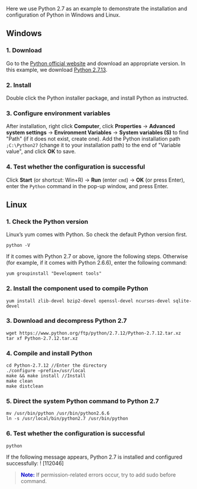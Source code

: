 Here we use Python 2.7 as an example to demonstrate the installation and configuration of Python in Windows and Linux.

## Windows
### 1. Download
Go to the [Python official website](https://www.python.org/downloads/) and download an appropriate version. In this example, we download [Python 2.7.13](https://www.python.org/ftp/python/2.7.13/python-2.7.13.amd64.msi).
### 2. Install
Double click the Python installer package, and install Python as instructed.
### 3. Configure environment variables
After installation, right click **Computer**, click **Properties** -> **Advanced system settings** -> **Environment Variables** -> **System variables (S)** to find "Path" (if it does not exist, create one). Add the Python installation path `;C:\Python27` (change it to your installation path) to the end of "Variable value", and click **OK** to save.

### 4. Test whether the configuration is successful
Click **Start** (or shortcut: Win+R) -> **Run** (enter `cmd`) -> **OK** (or press Enter), enter the `Python` command in the pop-up window, and press Enter.

## Linux
### 1. Check the Python version 
Linux’s yum comes with Python. So check the default Python version first.
```
python -V
``` 
If it comes with Python 2.7 or above, ignore the following steps. Otherwise (for example, if it comes with Python 2.6.6), enter the following command:
```
yum groupinstall "Development tools"
```
### 2. Install the component used to compile Python
```
yum install zlib-devel bzip2-devel openssl-devel ncurses-devel sqlite-devel
```
### 3. Download and decompress Python 2.7 
```
wget https://www.python.org/ftp/python/2.7.12/Python-2.7.12.tar.xz
tar xf Python-2.7.12.tar.xz
```
### 4. Compile and install Python
```
cd Python-2.7.12 //Enter the directory
./configure –prefix=/usr/local
make && make install //Install
make clean 
make distclean
```
### 5. Direct the system Python command to Python 2.7
```
mv /usr/bin/python /usr/bin/python2.6.6
ln -s /usr/local/bin/python2.7 /usr/bin/python
```
### 6. Test whether the configuration is successful
```
python
```
If the following message appears, Python 2.7 is installed and configured successfully:
! [112046]
> <font color="#0000cc">**Note:**</font>
If permission-related errors occur, try to add sudo before command.
